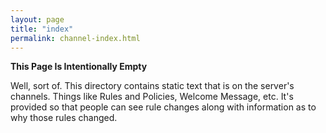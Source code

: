 ```yaml
---
layout: page
title: "index"
permalink: channel-index.html
---
```


**__This Page Is Intentionally Empty__**

Well, sort of.  This directory contains static text that is on the server's channels.  Things like Rules and Policies, Welcome Message, etc.  It's provided so that people can see rule changes along with information as to why those rules changed.

